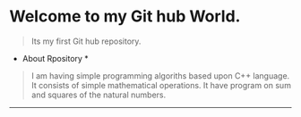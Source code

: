 # Welcome to my Git hub World. 
> Its my first Git hub repository.
* About Rpository *
> I am having simple programming algoriths based upon C++ language.
> It consists of simple mathematical operations.
> It have program on sum and squares of the natural numbers.
<hr>

